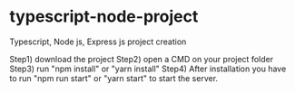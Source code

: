 # typescript-node-project
Typescript, Node js, Express js project creation

Step1) download the project
Step2) open a CMD on your project folder
Step3) run "npm install" or "yarn install"
Step4) After installation you have to run "npm run start" or "yarn start" to start the server.
